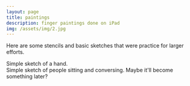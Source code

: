 ```yaml
---
layout: page
title: paintings
description: finger paintings done on iPad
img: /assets/img/2.jpg
---
```


Here are some stencils and basic sketches that were practice for larger efforts.

<div class="img_row">
    <img class="col three left" src="{{ site.baseurl }}/assets/img/interests/paintings/pencil-hand.jpg" alt="" title="sketch of a hand"/>
</div>
<div class="col three caption">
    Simple sketch of a hand.
</div>

<div class="img_row">
    <img class="col three left" src="{{ site.baseurl }}/assets/img/interests/paintings/pencil-chairs.jpg" alt="" title="sketch of a conversation"/>
</div>
<div class="col three caption">
    Simple sketch of people sitting and conversing. Maybe it'll become something later?
</div>
